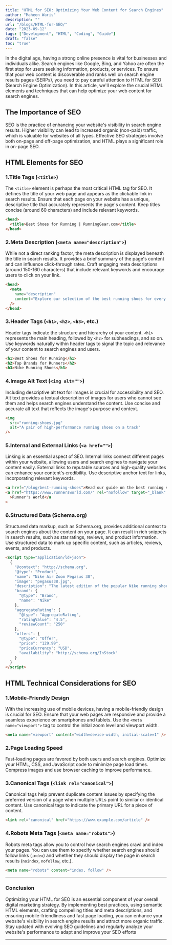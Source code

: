 ```yaml
---
title: "HTML for SEO: Optimizing Your Web Content for Search Engines"
author: "Maheen Waris"
description: ""
url: "/blogs/HTML-for-SEO/"
date: "2023-09-12"
tags: ["Development", "HTML", "Coding", "Guide"]
draft: "false"
toc: "true"
---
```


In the digital age, having a strong online presence is vital for businesses and individuals alike. Search engines like Google, Bing, and Yahoo are often the first stop for users seeking information, products, or services. To ensure that your web content is discoverable and ranks well on search engine results pages (SERPs), you need to pay careful attention to HTML for SEO (Search Engine Optimization). In this article, we'll explore the crucial HTML elements and techniques that can help optimize your web content for search engines.

## The Importance of SEO

SEO is the practice of enhancing your website's visibility in search engine results. Higher visibility can lead to increased organic (non-paid) traffic, which is valuable for websites of all types. Effective SEO strategies involve both on-page and off-page optimization, and HTML plays a significant role in on-page SEO.

## HTML Elements for SEO

### 1.Title Tags (`<title>`)

The `<title>` element is perhaps the most critical HTML tag for SEO. It defines the title of your web page and appears as the clickable link in search results. Ensure that each page on your website has a unique, descriptive title that accurately represents the page's content. Keep titles concise (around 60 characters) and include relevant keywords.

```html
<head>
  <title>Best Shoes for Running | RunningGear.com</title>
</head>
```

### 2.Meta Description (`<meta name="description">`)

While not a direct ranking factor, the meta description is displayed beneath the title in search results. It provides a brief summary of the page's content and can influence click-through rates. Craft engaging meta descriptions (around 150-160 characters) that include relevant keywords and encourage users to click on your link.

```html
<head>
  <meta
    name="description"
    content="Explore our selection of the best running shoes for every type of runner. Discover top brands and find the perfect pair to enhance your performance."
  />
</head>
```

### 3.Header Tags (`<h1>`, `<h2>`, `<h3>`, etc.)

Header tags indicate the structure and hierarchy of your content. `<h1>` represents the main heading, followed by `<h2>` for subheadings, and so on. Use keywords naturally within header tags to signal the topic and relevance of your content to search engines and users.

```html
<h1>Best Shoes for Running</h1>
<h2>Top Brands for Runners</h2>
<h3>Nike Running Shoes</h3>
```

### 4.Image Alt Text (`<img alt="">`)

Including descriptive alt text for images is crucial for accessibility and SEO. Alt text provides a textual description of images for users who cannot see them and helps search engines understand the content. Use concise and accurate alt text that reflects the image's purpose and context.

```html
<img
  src="running-shoes.jpg"
  alt="A pair of high-performance running shoes on a track"
/>
```

### 5.Internal and External Links (`<a href="">`)

Linking is an essential aspect of SEO. Internal links connect different pages within your website, allowing users and search engines to navigate your content easily. External links to reputable sources and high-quality websites can enhance your content's credibility. Use descriptive anchor text for links, incorporating relevant keywords.

```html
<a href="/blog/best-running-shoes">Read our guide on the best running shoes</a>
<a href="https://www.runnersworld.com/" rel="nofollow" target="_blank"
  >Runner's World</a
>
```

### 6.Structured Data (Schema.org)

Structured data markup, such as Schema.org, provides additional context to search engines about the content on your page. It can result in rich snippets in search results, such as star ratings, reviews, and product information. Use structured data to mark up specific content, such as articles, reviews, events, and products.

```html
<script type="application/ld+json">
  {
    "@context": "http://schema.org",
    "@type": "Product",
    "name": "Nike Air Zoom Pegasus 38",
    "image": "pegasus38.jpg",
    "description": "The latest edition of the popular Nike running shoe...",
    "brand": {
      "@type": "Brand",
      "name": "Nike"
    },
    "aggregateRating": {
      "@type": "AggregateRating",
      "ratingValue": "4.5",
      "reviewCount": "250"
    },
    "offers": {
      "@type": "Offer",
      "price": "129.99",
      "priceCurrency": "USD",
      "availability": "http://schema.org/InStock"
    }
  }
</script>
```

## HTML Technical Considerations for SEO

### 1.Mobile-Friendly Design

With the increasing use of mobile devices, having a mobile-friendly design is crucial for SEO. Ensure that your web pages are responsive and provide a seamless experience on smartphones and tablets. Use the `<meta name="viewport">` tag to control the initial zoom level and viewport width.

```html
<meta name="viewport" content="width=device-width, initial-scale=1" />
```

### 2.Page Loading Speed

Fast-loading pages are favored by both users and search engines. Optimize your HTML, CSS, and JavaScript code to minimize page load times. Compress images and use browser caching to improve performance.

### 3.Canonical Tags (`<link rel="canonical">`)

Canonical tags help prevent duplicate content issues by specifying the preferred version of a page when multiple URLs point to similar or identical content. Use canonical tags to indicate the primary URL for a piece of content.

```html
<link rel="canonical" href="https://www.example.com/article" />
```

### 4.Robots Meta Tags (`<meta name="robots">`)

Robots meta tags allow you to control how search engines crawl and index your pages. You can use them to specify whether search engines should follow links (`index`) and whether they should display the page in search results (`noindex`, `nofollow`, etc.).

```html
<meta name="robots" content="index, follow" />
```

<hr>

### Conclusion

Optimizing your HTML for SEO is an essential component of your overall digital marketing strategy. By implementing best practices, using semantic HTML elements, crafting compelling titles and meta descriptions, and ensuring mobile-friendliness and fast page loading, you can enhance your website's visibility in search engine results and attract more organic traffic. Stay updated with evolving SEO guidelines and regularly analyze your website's performance to adapt and improve your SEO efforts

<script src="https://utteranc.es/client.js"
        repo="maheenwaris/Website"
        issue-term="pathname"
        theme="github-dark"
        crossorigin="anonymous"
        async>
</script>

---
